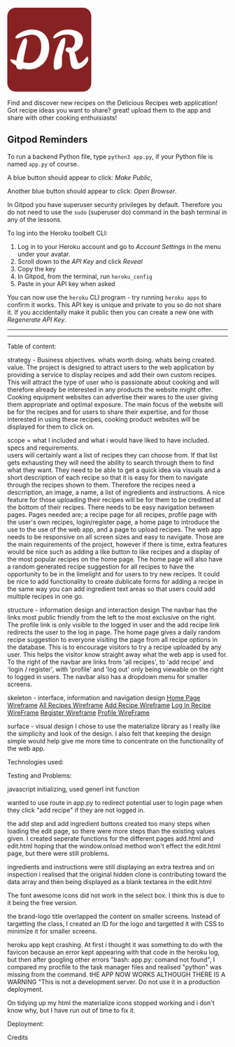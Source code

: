 ![Delicious Recipes Logo](/static/images/favicon.png)

Find and discover new recipes on the Delicious Recipes web application! Got recipe ideas you want to share? great! upload them to the app and share with other cooking enthuisiasts!

## Gitpod Reminders


To run a backend Python file, type `python3 app.py`, if your Python file is named `app.py` of course.

A blue button should appear to click: _Make Public_,

Another blue button should appear to click: _Open Browser_.

In Gitpod you have superuser security privileges by default. Therefore you do not need to use the `sudo` (superuser do) command in the bash terminal in any of the lessons.

To log into the Heroku toolbelt CLI:

1. Log in to your Heroku account and go to *Account Settings* in the menu under your avatar.
2. Scroll down to the *API Key* and click *Reveal*
3. Copy the key
4. In Gitpod, from the terminal, run `heroku_config`
5. Paste in your API key when asked

You can now use the `heroku` CLI program - try running `heroku apps` to confirm it works. This API key is unique and private to you so do not share it. If you accidentally make it public then you can create a new one with _Regenerate API Key_.

------


---

Table of content:

strategy - Business objectives. whats worth doing. whats being created. value.
The project is designed to attract users to the web application by providing a service to display recipes and add their own custom recipes. This will attract the type of user who is passionate about cooking and will therefore already be interested in any products the website might offer. Cooking equipment websites can advertise their wares to the user giving them appropriate and optimal exposure. The main focus of the website will be for the recipes and for users to share their expertise, and for those interested in using these recipes, cooking product websites will be displayed for them to click on.

scope = what I included and what i would have liked to have included. specs and requirements.  
users will certainly want a list of recipes they can choose from. If that list gets exhausting they will need the ability to search through them to find what they want. They need to be able to get a quick idea via visuals and a short description of each recipe so that it is easy for them to navigate through the recipes shown to them. Therefore the recipes need a descrription, an image, a name, a list of ingredients and instructions. A nice feature for those uploading their recipes will be for them to be creditted at the bottom of their recipes. There needs to be easy navigation between pages. Pages needed are; a recipe page for all recipes, profile page with the user's own recipes, login/register page, a home page to introduce the use to the use of the web app, and a page to upload recipes. The web app needs to be responsive on all screen sizes and easy to navigate.
 Those are the main requirements of the project, however if there is time, extra features would be nice such as adding a like button to like recipes and a display of the most popular recipes on the home page. The home page will also have a random generated recipe suggestion for all recipes to have the opportunity to be in the limelight and for users to try new recipes. It could be nice to add functionality to create dublicate forms for adding a recipe in the same way you can add ingredient text areas so that users could add multiple recipes in one go.

structure - information design and interaction design
The navbar has the links most public friendly from the left to the most exclusive on the right. The profile link is only visible to the logged in user and the add recipe link redirects the user to the log in page. The home page gives a daily random recipe suggestion to everyone visiting the page from all recipe options in the database. This is to encourage visitors to try a recipe uploaded by any user. This helps the visitor know straight away what the web app is used for. To the right of the navbar are links from 'all recipes', to 'add recipe' and 'login / register', with 'profile' and 'log out' only being viewable on the right to logged in users. The navbar also has a dropdown menu for smaller screens.

skeleton - interface, information and navigation design
[Home Page Wireframe](/static/images/wireframe1.png)
[All Recipes Wireframe](/static/images/wireframe2.png)
[Add Recipe Wireframe](/static/images/wireframe3.png)
[Log In Recipe WireFrame](/static/images/wireframe4.png)
[Register Wireframe](/static/images/wireframe5.png)
[Profile WireFrame](/static/images/wireframe6.png)

surface - visual design
I chose to use the materialize library as I really like the simplicity and look of the design. I also felt that keeping the design simple would help give me more time to concentrate on the functionality of the web app.

Technologies used:

Testing and Problems:

javascript initializing, used generl init function

wanted to use route in app.py to redirect potential user to login page when they click "add recipe" if they are not logged in. 

the add step and add ingredient buttons created too many steps when loading the edit page, so there were more steps than the existing values given. I created seperate functions for the different pages add.html and edit.html hoping that the window.onload method won't effect the edit.html page, but there were still problems.

ingredients and instructions were still displaying an extra textrea and on inspection i realised that the original hidden clone is contributing toward the data array and then being displayed as a blank textarea in the edit.html

The font awesome icons did not work in the select box. I think this is due to it being the free version.

the brand-logo title overlapped the content on smaller screens. Instead of targetting the class, I created an ID for the logo and targetted it with CSS to minimize it for smaller screens.

heroku app kept crashing. At first i thought it was something to do with the favicon because an error kept appearing with that code in the heroku log, but then after googling other errors "bash: app.py: comand not found", I compared my procfile to the task manager files and realised "python" was missing from the command. tHE APP NOW WORKS ALTHOUGH THERE IS A WARNING "This is not a development server. Do not use it in a production deployment.

On tidying up my html the materialize icons stopped working and i don't know why, but I have run out of time to fix it.

Deployment:

Credits
